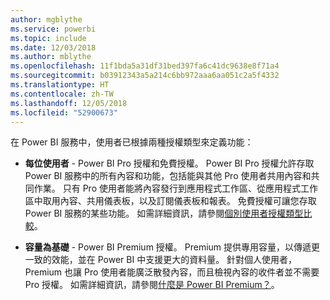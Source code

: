 ```yaml
---
author: mgblythe
ms.service: powerbi
ms.topic: include
ms.date: 12/03/2018
ms.author: mblythe
ms.openlocfilehash: 11f1bda5a31df31bed397fa6c41dc9638e8f71a4
ms.sourcegitcommit: b03912343a5a214c6bb972aaa6aa051c2a5f4332
ms.translationtype: HT
ms.contentlocale: zh-TW
ms.lasthandoff: 12/05/2018
ms.locfileid: "52900673"
---
```

在 Power BI 服務中，使用者已根據兩種授權類型來定義功能：

* **每位使用者** - Power BI Pro 授權和免費授權。 Power BI Pro 授權允許存取 Power BI 服務中的所有內容和功能，包括能與其他 Pro 使用者共用內容和共同作業。 只有 Pro 使用者能將內容發行到應用程式工作區、從應用程式工作區中取用內容、共用儀表板，以及訂閱儀表板和報表。 免費授權可讓您存取 Power BI 服務的某些功能。 如需詳細資訊，請參閱[個別使用者授權類型比較](../service-features-license-type.md#per-user-license-type-comparison)。

* **容量為基礎** - Power BI Premium 授權。 Premium 提供專用容量，以傳遞更一致的效能，並在 Power BI 中支援更大的資料量。 針對個人使用者，Premium 也讓 Pro 使用者能廣泛散發內容，而且檢視內容的收件者並不需要 Pro 授權。 如需詳細資訊，請參閱[什麼是 Power BI Premium？](../service-premium.md)。